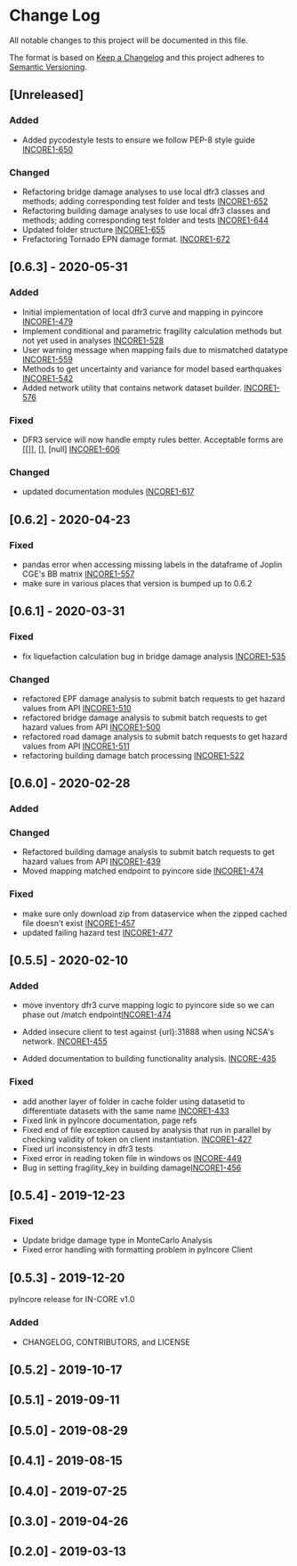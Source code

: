 # Change Log

All notable changes to this project will be documented in this file.

The format is based on [Keep a Changelog](http://keepachangelog.com/)
and this project adheres to [Semantic Versioning](http://semver.org/).

## [Unreleased]

### Added
- Added pycodestyle tests to ensure we follow PEP-8 style guide [INCORE1-650](https://opensource.ncsa.illinois.edu/jira/browse/INCORE1-650)

### Changed
- Refactoring bridge damage analyses to use local dfr3 classes and methods; adding corresponding test folder and
 tests [INCORE1-652](https://opensource.ncsa.illinois.edu/jira/browse/INCORE1-652) 
- Refactoring building damage analyses to use local dfr3 classes and methods; adding corresponding test folder and
 tests [INCORE1-644](https://opensource.ncsa.illinois.edu/jira/browse/INCORE1-644) 
- Updated folder structure [INCORE1-655](https://opensource.ncsa.illinois.edu/jira/browse/INCORE1-655)
- Frefactoring Tornado EPN damage format. [INCORE1-672](https://opensource.ncsa.illinois.edu/jira/browse/INCORE1-672)


## [0.6.3] - 2020-05-31

### Added
- Initial implementation of local dfr3 curve and mapping in pyincore [INCORE1-479](https://opensource.ncsa.illinois.edu/jira/browse/INCORE1-479)
- Implement conditional and parametric fragility calculation methods but not yet used in analyses [INCORE1-528](https://opensource.ncsa.illinois.edu/jira/browse/INCORE1-528)
- User warning message when mapping fails due to mismatched datatype [INCORE1-559](https://opensource.ncsa.illinois.edu/jira/browse/INCORE1-559)
- Methods to get uncertainty and variance for model based earthquakes [INCORE1-542](https://opensource.ncsa.illinois.edu/jira/browse/INCORE1-542) 
- Added network utility that contains network dataset builder. [INCORE1-576](https://opensource.ncsa.illinois.edu/jira/browse/INCORE1-576)

### Fixed
- DFR3 service will now handle empty rules better. Acceptable forms are [[]], [], [null] [INCORE1-606](https://opensource.ncsa.illinois.edu/jira/browse/INCORE1-606)

### Changed
- updated documentation modules [INCORE1-617](https://opensource.ncsa.illinois.edu/jira/browse/INCORE1-617)

## [0.6.2] - 2020-04-23

### Fixed
- pandas error when accessing missing labels in the dataframe of Joplin CGE's BB matrix [INCORE1-557](https://opensource.ncsa.illinois.edu/jira/browse/INCORE1-557)
- make sure in various places that version is bumped up to 0.6.2

## [0.6.1] - 2020-03-31

### Fixed
- fix liquefaction calculation bug in bridge damage analysis [INCORE1-535](https://opensource.ncsa.illinois.edu/jira/browse/INCORE1-535) 

### Changed
- refactored EPF damage analysis to submit batch requests to get hazard values from API [INCORE1-510](https://opensource.ncsa.illinois.edu/jira/browse/INCORE1-510)
- refactored bridge damage analysis to submit batch requests to get hazard values from API [INCORE1-500](https://opensource.ncsa.illinois.edu/jira/browse/INCORE1-500)
- refactored road damage analysis to submit batch requests to get hazard values from API [INCORE1-511](https://opensource.ncsa.illinois.edu/jira/browse/INCORE1-511)
- refactoring building damage batch processing [INCORE1-522](https://opensource.ncsa.illinois.edu/jira/browse/INCORE1-522)

## [0.6.0] - 2020-02-28

### Added

### Changed
- Refactored building damage analysis to submit batch requests to get hazard values from API [INCORE1-439](https://opensource.ncsa.illinois.edu/jira/browse/INCORE1-439)
- Moved mapping matched endpoint to pyincore side [INCORE1-474](https://opensource.ncsa.illinois.edu/jira/browse/INCORE1-474)

### Fixed
- make sure only download zip from dataservice when the zipped cached file doesn't exist [INCORE1-457](https://opensource.ncsa.illinois.edu/jira/browse/INCORE1-457)
- updated failing hazard test [INCORE1-477](https://opensource.ncsa.illinois.edu/jira/browse/INCORE1-477)

## [0.5.5] - 2020-02-10

### Added
- move inventory dfr3 curve mapping logic to pyincore side so we can phase out /match endpoint[INCORE1-474](https://opensource.ncsa.illinois.edu/jira/browse/INCORE1-474)

- Added insecure client to test against {url}:31888 when using NCSA's network. [INCORE1-455](https://opensource.ncsa.illinois.edu/jira/browse/INCORE1-455)
- Added documentation to building functionality analysis. [INCORE-435](https://opensource.ncsa.illinois.edu/jira/browse/INCORE1-435)

### Fixed

- add another layer of folder in cache folder using datasetid to differentiate 
datasets with the same name [INCORE1-433](https://opensource.ncsa.illinois.edu/jira/browse/INCORE1-433)
- Fixed link in pyIncore documentation, page refs
- Fixed end of file exception caused by analysis that run in parallel by checking validity of token on client instantiation. [INCORE1-427](https://opensource.ncsa.illinois.edu/jira/browse/INCORE1-427)
- Fixed url inconsistency in dfr3 tests
- Fixed error in reading token file in windows os [INCORE-449](https://opensource.ncsa.illinois.edu/jira/browse/INCORE1-449)
- Bug in setting fragility_key in building damage[INCORE1-456](https://opensource.ncsa.illinois.edu/jira/browse/INCORE1-456)

## [0.5.4] - 2019-12-23

### Fixed

- Update bridge damage type in MonteCarlo Analysis
- Fixed error handling with formatting problem in pyIncore Client

## [0.5.3] - 2019-12-20
pyIncore release for IN-CORE v1.0

### Added

- CHANGELOG, CONTRIBUTORS, and LICENSE

## [0.5.2] - 2019-10-17

## [0.5.1] - 2019-09-11

## [0.5.0] - 2019-08-29

## [0.4.1] - 2019-08-15

## [0.4.0] - 2019-07-25

## [0.3.0] - 2019-04-26

## [0.2.0] - 2019-03-13



